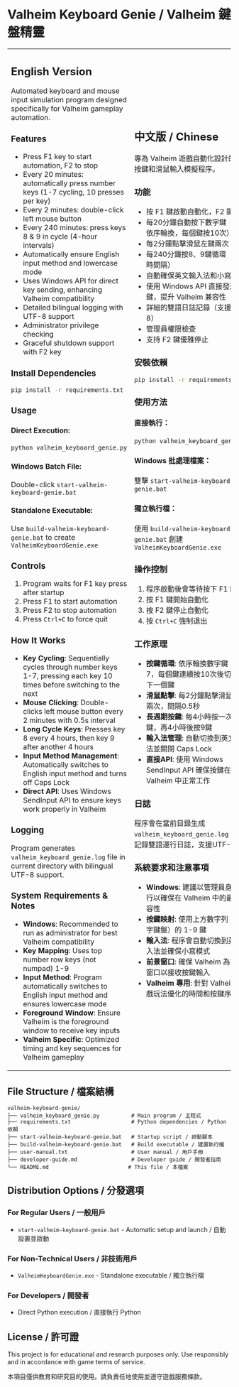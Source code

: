 # Valheim Keyboard Genie / Valheim 鍵盤精靈

<table>
<tr>
<td width="50%">

## English Version

Automated keyboard and mouse input simulation program designed specifically for Valheim gameplay automation.

### Features

- Press F1 key to start automation, F2 to stop
- Every 20 minutes: automatically press number keys (1-7 cycling, 10 presses per key)
- Every 2 minutes: double-click left mouse button
- Every 240 minutes: press keys 8 & 9 in cycle (4-hour intervals)
- Automatically ensure English input method and lowercase mode
- Uses Windows API for direct key sending, enhancing Valheim compatibility
- Detailed bilingual logging with UTF-8 support
- Administrator privilege checking
- Graceful shutdown support with F2 key

### Install Dependencies

```bash
pip install -r requirements.txt
```

### Usage

#### Direct Execution:
```bash
python valheim_keyboard_genie.py
```

#### Windows Batch File:
Double-click `start-valheim-keyboard-genie.bat`

#### Standalone Executable:
Use `build-valheim-keyboard-genie.bat` to create `ValheimKeyboardGenie.exe`

### Controls

1. Program waits for F1 key press after startup
2. Press F1 to start automation
3. Press F2 to stop automation
4. Press `Ctrl+C` to force quit

### How It Works

- **Key Cycling**: Sequentially cycles through number keys 1-7, pressing each key 10 times before switching to the next
- **Mouse Clicking**: Double-clicks left mouse button every 2 minutes with 0.5s interval
- **Long Cycle Keys**: Presses key 8 every 4 hours, then key 9 after another 4 hours
- **Input Method Management**: Automatically switches to English input method and turns off Caps Lock
- **Direct API**: Uses Windows SendInput API to ensure keys work properly in Valheim

### Logging

Program generates `valheim_keyboard_genie.log` file in current directory with bilingual UTF-8 support.

### System Requirements & Notes

- **Windows**: Recommended to run as administrator for best Valheim compatibility
- **Key Mapping**: Uses top number row keys (not numpad) 1-9
- **Input Method**: Program automatically switches to English input method and ensures lowercase mode
- **Foreground Window**: Ensure Valheim is the foreground window to receive key inputs
- **Valheim Specific**: Optimized timing and key sequences for Valheim gameplay

</td>
<td width="50%">

## 中文版 / Chinese

專為 Valheim 遊戲自動化設計的自動按鍵和滑鼠輸入模擬程序。

### 功能

- 按 F1 鍵啟動自動化，F2 鍵停止
- 每20分鐘自動按下數字鍵（1-7依序輪換，每個鍵按10次）
- 每2分鐘點擊滑鼠左鍵兩次
- 每240分鐘按8、9鍵循環（4小時間隔）
- 自動確保英文輸入法和小寫模式
- 使用 Windows API 直接發送按鍵，提升 Valheim 兼容性
- 詳細的雙語日誌記錄（支援UTF-8）
- 管理員權限檢查
- 支持 F2 鍵優雅停止

### 安裝依賴

```bash
pip install -r requirements.txt
```

### 使用方法

#### 直接執行：
```bash
python valheim_keyboard_genie.py
```

#### Windows 批處理檔案：
雙擊 `start-valheim-keyboard-genie.bat`

#### 獨立執行檔：
使用 `build-valheim-keyboard-genie.bat` 創建 `ValheimKeyboardGenie.exe`

### 操作控制

1. 程序啟動後會等待按下 F1 鍵
2. 按 F1 鍵開始自動化
3. 按 F2 鍵停止自動化
4. 按 `Ctrl+C` 強制退出

### 工作原理

- **按鍵循環**: 依序輪換數字鍵 1-7，每個鍵連續按10次後切換到下一個鍵
- **滑鼠點擊**: 每2分鐘點擊滑鼠左鍵兩次，間隔0.5秒
- **長週期按鍵**: 每4小時按一次8鍵，再4小時後按9鍵
- **輸入法管理**: 自動切換到英文輸入法並關閉 Caps Lock
- **直接API**: 使用 Windows SendInput API 確保按鍵在 Valheim 中正常工作

### 日誌

程序會在當前目錄生成 `valheim_keyboard_genie.log` 文件記錄雙語運行日誌，支援UTF-8。

### 系統要求和注意事項

- **Windows**: 建議以管理員身份運行以確保在 Valheim 中的最佳兼容性
- **按鍵映射**: 使用上方數字列（非數字鍵盤）的 1-9 鍵
- **輸入法**: 程序會自動切換到英文輸入法並確保小寫模式
- **前景窗口**: 確保 Valheim 為前景窗口以接收按鍵輸入
- **Valheim 專用**: 針對 Valheim 遊戲玩法優化的時間和按鍵序列

</td>
</tr>
</table>

## File Structure / 檔案結構

```
valheim-keyboard-genie/
├── valheim_keyboard_genie.py          # Main program / 主程式
├── requirements.txt                   # Python dependencies / Python 依賴
├── start-valheim-keyboard-genie.bat   # Startup script / 啟動腳本
├── build-valheim-keyboard-genie.bat   # Build executable / 建置執行檔
├── user-manual.txt                    # User manual / 用戶手冊
├── developer-guide.md                 # Developer guide / 開發者指南
└── README.md                         # This file / 本檔案
```

## Distribution Options / 分發選項

### For Regular Users / 一般用戶
- `start-valheim-keyboard-genie.bat` - Automatic setup and launch / 自動設置並啟動

### For Non-Technical Users / 非技術用戶  
- `ValheimKeyboardGenie.exe` - Standalone executable / 獨立執行檔

### For Developers / 開發者
- Direct Python execution / 直接執行 Python

## License / 許可證

This project is for educational and research purposes only. Use responsibly and in accordance with game terms of service.

本項目僅供教育和研究目的使用。請負責任地使用並遵守遊戲服務條款。
